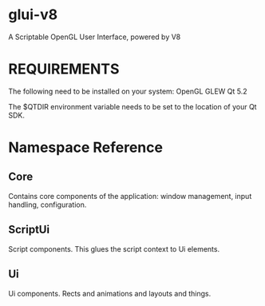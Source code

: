glui-v8
=======

A Scriptable OpenGL User Interface, powered by V8

REQUIREMENTS
============
The following need to be installed on your system:
OpenGL
GLEW
Qt 5.2

The $QTDIR environment variable needs to be set to the location of your Qt SDK.

Namespace Reference
===================
Core
----
Contains core components of the application: window management, input handling, configuration.

ScriptUi
--------
Script components.  This glues the script context to Ui elements.

Ui
--
Ui components.  Rects and animations and layouts and things.